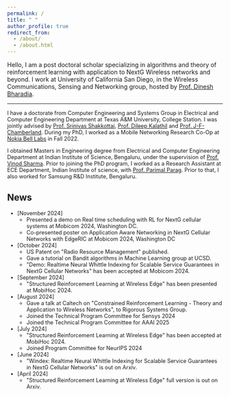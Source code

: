 ```yaml
---
permalink: /
title: " "
author_profile: true
redirect_from: 
  - /about/
  - /about.html
---
```


<!-- archana: To add front page content, add here -->
<p style="font-size:100%;">
Hello, I am a post doctoral scholar specializing in algorithms and theory of reinforcement learning with application to NextG Wireless networks and beyond. I work at University of California San Diego, in the Wireless Communications, Sensing and Networking group, hosted by <a href="https://dineshb-ucsd.github.io">Prof. Dinesh Bharadia</a>.
</p>

<hr>

<p style="font-size:90%;">
I have a doctorate from Computer Engineering and Systems Group in Electrical and Computer Engineering Department at Texas A&M University, College Station. I was jointly advised by  <a href="https://cesg.tamu.edu/faculty/srinivas-shakkottai">Prof. Srinivas Shakkottai</a>, <a href="http://people.tamu.edu/~dileep.kalathil">Prof. Dileep Kalathil</a> and <a href="https://people.engr.tamu.edu/chmbrlnd/index.htmlProf">Prof. J-F-Chamberland</a>. During my PhD, I worked as a Mobile Networking Research Co-Op at <a href="https://www.bell-labs.com">Nokia Bell Labs</a> in Fall 2022. 
</p>

<p style="font-size:90%;">
 I obtained Masters in Engineering degree from Electrical and Computer Engineering Department at Indian Institute of Science, Bengaluru, under the supervision of <a href="https://scholar.google.com/citations?user=VGSU3YUAAAAJ&hl=en">Prof. Vinod Sharma</a>. Prior to joining the PhD program, I worked as a Research Assistant at ECE Department, Indian Institute of science, with <a href="https://ece.iisc.ac.in/~parimal/">Prof. Parimal Parag</a>. Prior to that, I also worked for Samsung R&D Institute, Bengaluru.
</p>

<h2>News</h2>
<p>
            <ul>
                <li style="font-size:90%;">[November 2024] 
                <ul> <li> Presented a demo on Real time scheduling with RL for NextG cellular systems at Mobicom 2024, Washington DC. </li> 
                <li> Co-presented poster on Application Aware Networking in NextG Cellular Networks with EdgeRIC at Mobicom 2024, Washington DC </li>
                </ul> </li>
                <li style="font-size:90%;">[October 2024] 
                <ul> <li> US Patent on "Radio Resource Management" published. </li>
                <li> Gave a tutorial on Bandit algorithms in Machine Learning group at UCSD.</li>
                <li> "Demo: Realtime Neural Whittle Indexing for Scalable Service Guarantees in NextG Cellular Networks" has been accepted at Mobicom 2024. </li>
                </ul>
                </li>
                <!-- <li style="font-size:90%;"><strong>[October 2024]</strong> "Demo: Realtime Neural Whittle Indexing for Scalable Service Guarantees in NextG Cellular Networks" has been accepted at Mobicom 2024.</li> -->
                <li style="font-size:90%;">[September 2024] <ul> <li>"Structured Reinforcement Learning at Wireless Edge" has been presented at MobiHoc 2024.</li> </ul> </li>
                <li style="font-size:90%;">[August 2024] 
                <ul> <li> Gave a talk at Caltech on "Constrained Reinforcement Learning - Theory and Application to Wireless Networks", to Rigorous Systems Group.</li>
                <li> Joined the Technical Program Committee for Sensys 2024 </li>
                <li> Joined the Technical Program Committee for AAAI 2025 </li>
                </ul>
                </li>
                <!-- <li style="font-size:90%;"><strong>[August 2024]</strong> Joined the Technical Program Committee for Sensys 2024.</li>
                <li style="font-size:90%;"><strong>[August 2024]</strong> Joined the Technical Program Committee for AAAI 2025.</li> -->
                <li style="font-size:90%;">[July 2024]
                <ul> <li> "Structured Reinforcement Learning at Wireless Edge" has been accepted at MobiHoc 2024.</li>
                <li> Joined Program Committee for NeurIPS 2024 </li>
                </ul>
                </li>
                <li style="font-size:90%;">[June 2024] 
                <ul><li>"Windex: Realtime Neural Whittle Indexing for Scalable Service Guarantees
  in NextG Cellular Networks" is out on Arxiv.</li></ul></li>
  <li style="font-size:90%;">[April 2024] 
  <ul><li> "Structured Reinforcement Learning at Wireless Edge" full version is out on Arxiv.</li> </ul> </li>
            </ul>
</p>